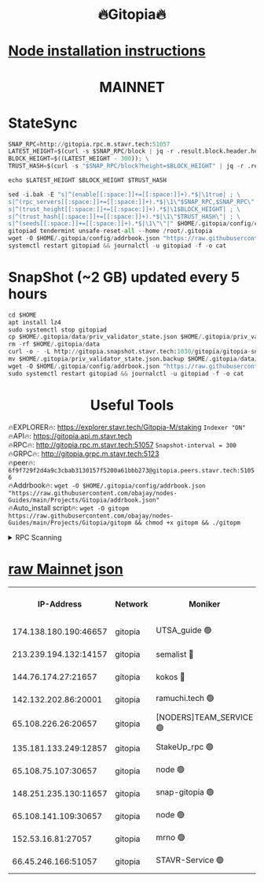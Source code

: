 <h1 align="center"> 🔥Gitopia🔥</h1>

[Node installation instructions](https://github.com/obajay/nodes-Guides/tree/main/Projects/Gitopia)
=

<h1 align="center"> MAINNET</h1>

# StateSync
```python
SNAP_RPC=http://gitopia.rpc.m.stavr.tech:51057
LATEST_HEIGHT=$(curl -s $SNAP_RPC/block | jq -r .result.block.header.height); \
BLOCK_HEIGHT=$((LATEST_HEIGHT - 300)); \
TRUST_HASH=$(curl -s "$SNAP_RPC/block?height=$BLOCK_HEIGHT" | jq -r .result.block_id.hash)

echo $LATEST_HEIGHT $BLOCK_HEIGHT $TRUST_HASH

sed -i.bak -E "s|^(enable[[:space:]]+=[[:space:]]+).*$|\1true| ; \
s|^(rpc_servers[[:space:]]+=[[:space:]]+).*$|\1\"$SNAP_RPC,$SNAP_RPC\"| ; \
s|^(trust_height[[:space:]]+=[[:space:]]+).*$|\1$BLOCK_HEIGHT| ; \
s|^(trust_hash[[:space:]]+=[[:space:]]+).*$|\1\"$TRUST_HASH\"| ; \
s|^(seeds[[:space:]]+=[[:space:]]+).*$|\1\"\"|" $HOME/.gitopia/config/config.toml
gitopiad tendermint unsafe-reset-all --home /root/.gitopia
wget -O $HOME/.gitopia/config/addrbook.json "https://raw.githubusercontent.com/obajay/nodes-Guides/main/Projects/Gitopia/addrbook.json"
systemctl restart gitopiad && journalctl -u gitopiad -f -o cat
```
# SnapShot (~2 GB) updated every 5 hours
```python
cd $HOME
apt install lz4
sudo systemctl stop gitopiad
cp $HOME/.gitopia/data/priv_validator_state.json $HOME/.gitopia/priv_validator_state.json.backup
rm -rf $HOME/.gitopia/data
curl -o - -L http://gitopia.snapshot.stavr.tech:1030/gitopia/gitopia-snap.tar.lz4 | lz4 -c -d - | tar -x -C $HOME/.gitopia --strip-components 2
mv $HOME/.gitopia/priv_validator_state.json.backup $HOME/.gitopia/data/priv_validator_state.json
wget -O $HOME/.gitopia/config/addrbook.json "https://raw.githubusercontent.com/obajay/nodes-Guides/main/Projects/Gitopia/addrbook.json"
sudo systemctl restart gitopiad && journalctl -u gitopiad -f -o cat
```
 <h1 align="center"> Useful Tools</h1>

🔥EXPLORER🔥:      https://explorer.stavr.tech/Gitopia-M/staking  `Indexer "ON"` \
🔥API🔥: 			 		 https://gitopia.api.m.stavr.tech \
🔥RPC🔥:           http://gitopia.rpc.m.stavr.tech:51057              `Snapshot-interval = 300` \
🔥GRPC🔥:          http://gitopia.grpc.m.stavr.tech:5123 \
🔥peer🔥:					 `6f9f729f2d4a9c3cbab3130157f5200a61bbb273@gitopia.peers.stavr.tech:51056` \
🔥Addrbook🔥:    ```wget -O $HOME/.gitopia/config/addrbook.json "https://raw.githubusercontent.com/obajay/nodes-Guides/main/Projects/Gitopia/addrbook.json"``` \
🔥Auto_install script🔥: ```wget -O gitopm https://raw.githubusercontent.com/obajay/nodes-Guides/main/Projects/Gitopia/gitopm && chmod +x gitopm && ./gitopm```


<details>
<summary>RPC Scanning</summary>

<h2 align="center"> We scan nodes in real time every 4 hours. And we provide the final result of RPC endpoints.
We cannot influence the operation of these nodes in any way. </h2>


```python
If Voting Power is higher than 0 --> then the Node is a validator of the network and may be subject to attack and be a potential threat to the chain.
```
```python
We marked such validators with a red symbol
```

</details>

[raw Mainnet json](https://rpc-check.gitopm.stavr.tech/gitopm/rpc-gitopm-result.json)
=

<table><tr><th>IP-Address</th><th>Network</th><th>Moniker</th><th>Latest Block Height</th><th>Earliest Block Height</th><th>Catching Up</th><th>Tx Index</th><th>Voting Power</th><th>Scan Time</th></tr><tr><td>174.138.180.190:46657</td><td>gitopia</td><td>UTSA_guide 🟢</td><td>10579613</td><td>6071990</td><td>False</td><td>on</td><td>0</td><td>2023-12-13T08:43:58.570740897UTC</td></tr><tr><td>213.239.194.132:14157</td><td>gitopia</td><td>semalist 🔴</td><td>10579624</td><td>6071990</td><td>False</td><td>off</td><td>429538</td><td>2023-12-13T08:44:17.897195622UTC</td></tr><tr><td>144.76.174.27:21657</td><td>gitopia</td><td>kokos 🔴</td><td>10579633</td><td>6071990</td><td>False</td><td>off</td><td>936373</td><td>2023-12-13T08:44:31.717047970UTC</td></tr><tr><td>142.132.202.86:20001</td><td>gitopia</td><td>ramuchi.tech 🟢</td><td>10579631</td><td>6548337</td><td>False</td><td>on</td><td>0</td><td>2023-12-13T08:44:29.011744792UTC</td></tr><tr><td>65.108.226.26:20657</td><td>gitopia</td><td>[NODERS]TEAM_SERVICE 🟢</td><td>10579642</td><td>6846001</td><td>False</td><td>on</td><td>0</td><td>2023-12-13T08:44:46.758377296UTC</td></tr><tr><td>135.181.133.249:12857</td><td>gitopia</td><td>StakeUp_rpc 🟢</td><td>10579631</td><td>8010001</td><td>False</td><td>on</td><td>0</td><td>2023-12-13T08:44:29.384303410UTC</td></tr><tr><td>65.108.75.107:30657</td><td>gitopia</td><td>node 🟢</td><td>10579638</td><td>8802845</td><td>False</td><td>on</td><td>0</td><td>2023-12-13T08:44:40.251745243UTC</td></tr><tr><td>148.251.235.130:11657</td><td>gitopia</td><td>snap-gitopia 🟢</td><td>10579631</td><td>9516001</td><td>False</td><td>on</td><td>0</td><td>2023-12-13T08:44:28.706095924UTC</td></tr><tr><td>65.108.141.109:30657</td><td>gitopia</td><td>node 🟢</td><td>10579631</td><td>10145845</td><td>False</td><td>on</td><td>0</td><td>2023-12-13T08:44:28.449609635UTC</td></tr><tr><td>152.53.16.81:27057</td><td>gitopia</td><td>mrno 🟢</td><td>10579608</td><td>10455001</td><td>False</td><td>off</td><td>0</td><td>2023-12-13T08:43:49.704516544UTC</td></tr><tr><td>66.45.246.166:51057</td><td>gitopia</td><td>STAVR-Service 🟢</td><td>10579620</td><td>10550001</td><td>False</td><td>on</td><td>0</td><td>2023-12-13T08:44:09.391958763UTC</td></tr></table>
